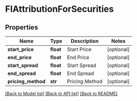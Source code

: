 # FIAttributionForSecurities


## Properties
Name | Type | Description | Notes
------------ | ------------- | ------------- | -------------
**start_price** | **float** | Start Price | [optional] 
**end_price** | **float** | End Price | [optional] 
**start_spread** | **float** | Start Spread | [optional] 
**end_spread** | **float** | End Spread | [optional] 
**pricing_method** | **str** | Pricing Method | [optional] 

[[Back to Model list]](../README.md#documentation-for-models) [[Back to API list]](../README.md#documentation-for-api-endpoints) [[Back to README]](../README.md)


